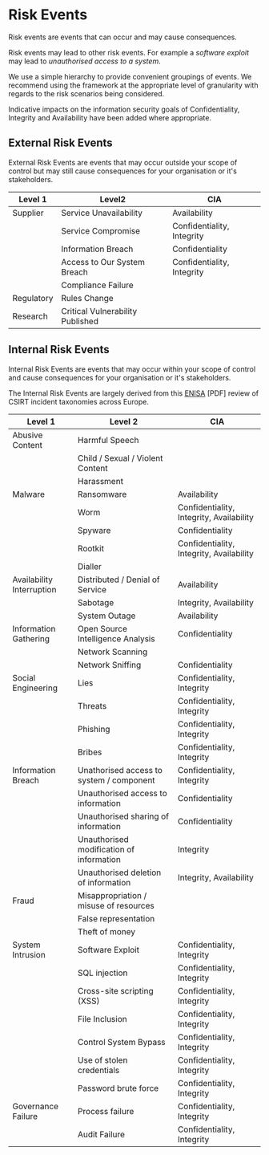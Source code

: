 
# Risk Events

Risk events are events that can occur and may cause consequences.

Risk events may lead to other risk events. For example a *software exploit* may lead to *unauthorised access to a system*.

We use a simple hierarchy to provide convenient groupings of events. We recommend using the framework at the appropriate level of granularity with regards to the risk scenarios being considered.

Indicative impacts on the information security goals of Confidentiality, Integrity and Availability have been added where appropriate.


## External Risk Events

External Risk Events are events that may occur outside your scope of control but may still cause consequences for your organisation or it's stakeholders.

|Level 1|Level2|CIA|
|-------|------|---|
|Supplier|Service Unavailability|Availability|
||Service Compromise|Confidentiality, Integrity|
||Information Breach|Confidentiality|
||Access to Our System Breach|Confidentiality, Integrity|
||Compliance Failure||
|Regulatory|Rules Change||
|Research|Critical Vulnerability Published||

## Internal Risk Events

Internal Risk Events are events that may occur within your scope of control and cause consequences for your organisation or it's stakeholders.

The Internal Risk Events are largely derived from this [ENISA](https://www.enisa.europa.eu/publications/reference-incident-classification-taxonomy/at_download/fullReport) [PDF] review of CSIRT incident taxonomies across Europe.


|Level 1|Level 2|CIA|
|-------|-------|---|
|Abusive Content|Harmful Speech||
||Child / Sexual / Violent Content|
||Harassment|
|Malware|Ransomware|Availability|
||Worm|Confidentiality, Integrity, Availability|
||Spyware|Confidentiality|
||Rootkit|Confidentiality, Integrity, Availability|
||Dialler||
|Availability Interruption|Distributed / Denial of Service|Availability|
||Sabotage|Integrity, Availability|
||System Outage|Availability|
|Information Gathering|Open Source Intelligence Analysis|Confidentiality|
||Network Scanning||
||Network Sniffing|Confidentiality|
|Social Engineering|Lies|Confidentiality, Integrity|
||Threats|Confidentiality, Integrity|
||Phishing|Confidentiality, Integrity|
||Bribes|Confidentiality, Integrity|
|Information Breach|Unathorised access to system / component|Confidentiality, Integrity|
||Unauthorised access to information|Confidentiality|
||Unauthorised sharing of information|Confidentiality|
||Unauthorised modification of information|Integrity|
||Unauthorised deletion of information|Integrity, Availability|
|Fraud|Misappropriation / misuse of resources||
||False representation||
||Theft of money||
|System Intrusion|Software Exploit|Confidentiality, Integrity|
||SQL injection|Confidentiality, Integrity|
||Cross-site scripting (XSS)|Confidentiality, Integrity|
||File Inclusion|Confidentiality, Integrity|
||Control System Bypass|Confidentiality, Integrity|
||Use of stolen credentials|Confidentiality, Integrity|
||Password brute force|Confidentiality, Integrity|
|Governance Failure|Process failure|Confidentiality, Integrity|
||Audit Failure|Confidentiality, Integrity|
